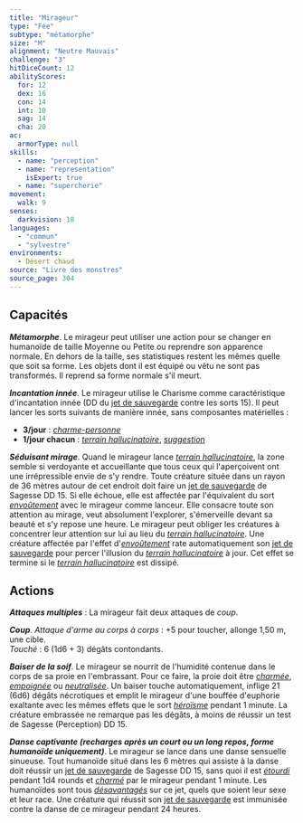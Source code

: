 ```yaml
---
title: "Mirageur"
type: "Fée"
subtype: "métamorphe"
size: "M"
alignment: "Neutre Mauvais"
challenge: "3"
hitDiceCount: 12
abilityScores:
  for: 12
  dex: 16
  con: 14
  int: 10
  sag: 14
  cha: 20
ac:
  armorType: null
skills:
  - name: "perception"
  - name: "representation"
    isExpert: true
  - name: "supercherie"
movement:
  walk: 9
senses:
  darkvision: 18
languages:
  - "commun"
  - "sylvestre"
environments:
  - Désert chaud
source: "Livre des monstres"
source_page: 304
---
```

## Capacités
_**Métamorphe**_. Le mirageur peut utiliser une action pour se changer en humanoïde de taille Moyenne ou Petite ou reprendre son apparence normale. En dehors de la taille, ses statistiques restent les mêmes quelle que soit sa forme. Les objets dont il est équipé ou vêtu ne sont pas transformés. Il reprend sa forme normale s'il meurt.

_**Incantation innée**_. Le mirageur utilise le Charisme comme caractéristique d'incantation innée (DD du [jet de sauvegarde](/utiliser-les-caracteristiques/#jets-de-sauvegarde) contre les sorts 15). Il peut lancer les sorts suivants de manière innée, sans composantes matérielles :
* **3/jour** : [_charme-personne_](/grimoire/charme-personne/)
* **1/jour chacun** : [_terrain hallucinatoire_](/grimoire/terrain-hallucinatoire/), [_suggestion_](/grimoire/suggestion/)

_**Séduisant mirage**_. Quand le mirageur lance [_terrain hallucinatoire_](/grimoire/terrain-hallucinatoire/), la zone semble si verdoyante et accueillante que tous ceux qui l'aperçoivent ont une irrépressible envie de s'y rendre. Toute créature située dans un rayon de 36 mètres autour de cet endroit doit faire un [jet de sauvegarde](/utiliser-les-caracteristiques/#jets-de-sauvegarde) de Sagesse DD 15. Si elle échoue, elle est affectée par l'équivalent du sort [_envoûtement_](/grimoire/envoutement/) avec le mirageur comme lanceur. Elle consacre toute son attention au mirage, veut absolument l'explorer, s'émerveille devant sa beauté et s'y repose une heure. Le mirageur peut obliger les créatures à concentrer leur attention sur lui au lieu du [_terrain hallucinatoire_](/grimoire/terrain-hallucinatoire/). Une créature affectée par l'effet d'[_envoûtement_](/grimoire/envoutement/) rate automatiquement son [jet de sauvegarde](/utiliser-les-caracteristiques/#jets-de-sauvegarde) pour percer l'illusion du [_terrain hallucinatoire_](/grimoire/terrain-hallucinatoire/) à jour. Cet effet se termine si le [_terrain hallucinatoire_](/grimoire/terrain-hallucinatoire/) est dissipé.

## Actions
_**Attaques multiples**_ : La mirageur fait deux attaques de _coup_.

_**Coup**_. _Attaque d'arme au corps à corps_ : +5 pour toucher, allonge 1,50 m, une cible.  
_Touché_ : 6 (1d6 + 3) dégâts contondants.

_**Baiser de la soif**_. Le mirageur se nourrit de l'humidité contenue dans le corps de sa proie en l'embrassant. Pour ce faire, la proie doit être [_charmée_](/gerer-la-sante-du-personnage/#charme), [_empoignée_](/gerer-la-sante-du-personnage/#empoigne) ou [_neutralisée_](/gerer-la-sante-du-personnage/#neutralise). Un baiser touche automatiquement, inflige 21 (6d6) dégâts nécrotiques et emplit le mirageur d'une bouffée d'euphorie exaltante avec les mêmes effets que le sort [_héroïsme_](/grimoire/heroisme/) pendant 1 minute. La créature embrassée ne remarque pas les dégâts, à moins de réussir un test de Sagesse (Perception) DD 15.

_**Danse captivante (recharges après un court ou un long repos, forme humanoïde uniquement)**_. Le mirageur se lance dans une danse sensuelle sinueuse. Tout humanoïde situé dans les 6 mètres qui assiste à la danse doit réussir un [jet de sauvegarde](/utiliser-les-caracteristiques/#jets-de-sauvegarde) de Sagesse DD 15, sans quoi il est [_étourdi_](/gerer-la-sante-du-personnage/#etourdi) pendant 1d4 rounds et [_charmé_](/gerer-la-sante-du-personnage/#charme) par le mirageur pendant 1 minute. Les humanoïdes sont tous [_désavantagés_](/utiliser-les-caracteristiques/#avantage-et-desavantage) sur ce jet, quels que soient leur sexe et leur race. Une créature qui réussit son [jet de sauvegarde](/utiliser-les-caracteristiques/#jets-de-sauvegarde) est immunisée contre la danse de ce mirageur pendant 24 heures.
